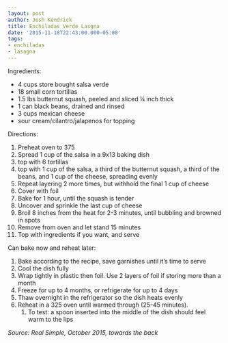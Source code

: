 ```yaml
---
layout: post
author: Josh Kendrick
title: Enchiladas Verde Lasgna
date: '2015-11-18T22:43:00.000-05:00'
tags:
- enchiladas
- lasagna
---
```


Ingredients:
* 4 cups store bought salsa verde
* 18 small corn tortillas
* 1.5 lbs butternut squash, peeled and sliced ¼ inch thick
* 1 can black beans, drained and rinsed
* 3 cups mexican cheese
* sour cream/cilantro/jalapenos for topping

Directions:
1. Preheat oven to 375
2. Spread 1 cup of the salsa in a 9x13 baking dish
3. top with 6 tortillas
4. top with 1 cup of the salsa, a third of the butternut squash, a third of the beans, and 1 cup of the cheese, spreading evenly
5. Repeat layering 2 more times, but withhold the final 1 cup of cheese
6. Cover with foil
7. Bake for 1 hour, until the squash is tender
8. Uncover and sprinkle the last cup of cheese
9. Broil 8 inches from the heat for 2-3 minutes, until bubbling and browned in spots
10. Remove from oven and let stand 15 minutes
11. Top with ingredients if you want, and serve

Can bake now and reheat later:
1. Bake according to the recipe, save garnishes until it’s time to serve
2. Cool the dish fully
3. Wrap tightly in plastic then foil. Use 2 layers of foil if storing more than a month
4. Freeze for up to 4 months, or refrigerate for up to 4 days
5. Thaw overnight in the refrigerator so the dish heats evenly
6. Reheat in a 325 oven until warmed through (25-45 minutes).
   1. To test: a spoon inserted into the middle of the dish should feel warm to the lips

*Source: Real Simple, October 2015, towards the back*